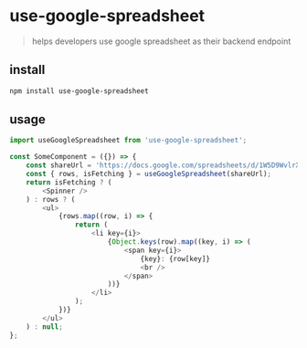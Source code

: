 # use-google-spreadsheet

> helps developers use google spreadsheet as their backend endpoint

## install

```bash
npm install use-google-spreadsheet
```

## usage

```javascript
import useGoogleSpreadsheet from 'use-google-spreadsheet';

const SomeComponent = ({}) => {
	const shareUrl = 'https://docs.google.com/spreadsheets/d/1W5D9WvlrXvndEc0b42OsdzJTT1M-MxKVYdPEtleqRQY/edit?usp=sharing';
	const { rows, isFetching } = useGoogleSpreadsheet(shareUrl);
	return isFetching ? (
		<Spinner />
	) : rows ? (
		<ul>
			{rows.map((row, i) => {
				return (
					<li key={i}>
						{Object.keys(row).map((key, i) => (
							<span key={i}>
								{key}: {row[key]}
								<br />
							</span>
						))}
					</li>
				);
			})}
		</ul>
	) : null;
};
```
